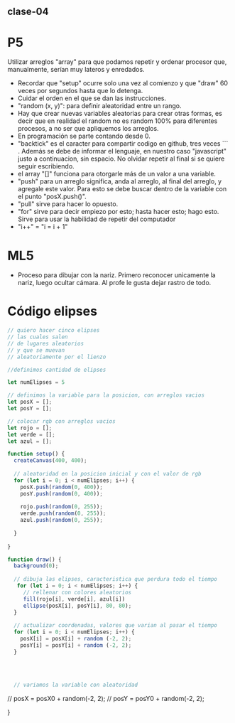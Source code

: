## clase-04
# P5
Utilizar arreglos "array" para que podamos repetir y ordenar procesor que, manualmente, serían muy lateros y enredados.
* Recordar que "setup" ocurre solo una vez al comienzo y que "draw" 60 veces por segundos hasta que lo detenga.
* Cuidar el orden en el que se dan las instrucciones.
* "random (x, y)": para definir aleatoridad entre un rango.
* Hay que crear nuevas variables aleatorias para crear otras formas, es decir que en realidad el random no es random 100% para diferentes procesos, a no ser que apliquemos los arreglos.
* En programación se parte contando desde 0.
* "backtick" es el caracter para compartir codigo en github, tres veces ``` . Además se debe de informar el lenguaje, en nuestro caso "javascript" justo a continuacion, sin espacio. No olvidar repetir al final si se quiere seguir escribiendo.
* el array "[]" funciona para otorgarle más de un valor a una variable.
* "push" para un arreglo significa, anda al arreglo, al final del arreglo, y agregale este valor. Para esto se debe buscar dentro de la variable con el punto "posX.push()".
* "pull" sirve para hacer lo opuesto.
* "for" sirve para decir empiezo por esto; hasta hacer esto; hago esto. Sirve para usar la habilidad de repetir del computador
* "i++" = "i = i + 1"

# ML5
* Proceso para dibujar con la nariz. Primero reconocer unicamente la nariz, luego ocultar cámara. Al profe le gusta dejar rastro de todo.


# Código elipses
```javascript
// quiero hacer cinco elipses
// las cuales salen 
// de lugares aleatorios
// y que se muevan
// aleatoriamente por el lienzo

//definimos cantidad de elipses

let numElipses = 5

// definimos la variable para la posicion, con arreglos vacios
let posX = [];
let posY = [];

// colocar rgb con arreglos vacios
let rojo = [];
let verde = [];
let azul = [];

function setup() {
  createCanvas(400, 400);
  
  // aleatoridad en la posicion inicial y con el valor de rgb
  for (let i = 0; i < numElipses; i++) {
    posX.push(random(0, 400));
    posY.push(random(0, 400));
 
    rojo.push(random(0, 255));
    verde.push(random(0, 255));
    azul.push(random(0, 255));
    
  }
  
}

function draw() {
  background(0);
  
  // dibuja las elipses, caracteristica que perdura todo el tiempo
   for (let i = 0; i < numElipses; i++) {
     // rellenar con colores aleatorios
     fill(rojo[i], verde[i], azul[i])
     ellipse(posX[i], posY[i], 80, 80);
  }
  
  // actualizar coordenadas, valores que varian al pasar el tiempo
  for (let i = 0; i < numElipses; i++) {
    posX[i] = posX[i] + random (-2, 2);
    posY[i] = posY[i] + random (-2, 2);
  }
  
  
  
  
  // variamos la variable con aleatoridad
```
  
  // posX = posX0 + random(-2, 2);
  // posY = posY0 + random(-2, 2);
  
}
